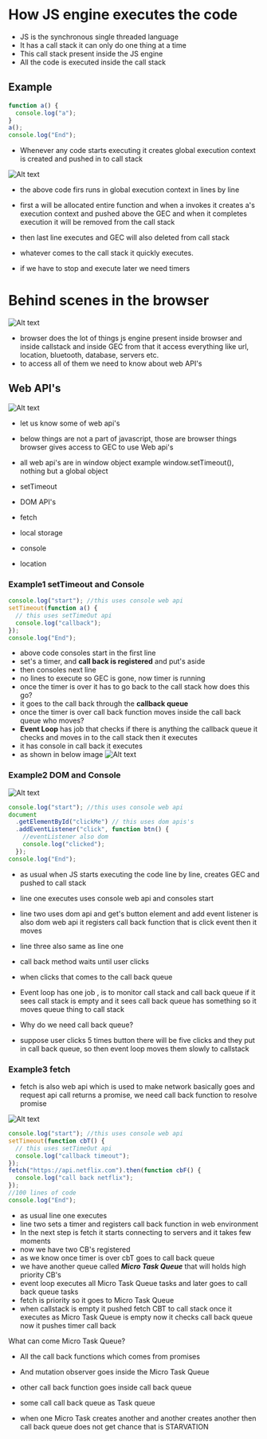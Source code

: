 # How JS engine executes the code

- JS is the synchronous single threaded language
- It has a call stack it can only do one thing at a time
- This call stack present inside the JS engine
- All the code is executed inside the call stack

## Example

```javascript
function a() {
  console.log("a");
}
a();
console.log("End");
```

- Whenever any code starts executing it creates global execution context is created and pushed in to call stack

![Alt text](Images/session10.png)

- the above code firs runs in global execution context in lines by line

- first a will be allocated entire function and when a invokes it creates a's execution context and pushed above the GEC and when it completes execution it will be removed from the call stack
- then last line executes and GEC will also deleted from call stack
- whatever comes to the call stack it quickly executes.
- if we have to stop and execute later we need timers

# Behind scenes in the browser

![Alt text](Images/browser10.png)

- browser does the lot of things js engine present inside browser and inside callstack and inside GEC from that it access everything like url, location, bluetooth, database, servers etc.
- to access all of them we need to know about web API's

## Web API's

![Alt text](Images/webapis.png)

- let us know some of web api's
- below things are not a part of javascript, those are browser things browser gives access to GEC to use Web api's
- all web api's are in window object example window.setTimeout(), nothing but a global object

- setTimeout
- DOM API's
- fetch
- local storage
- console
- location

### Example1 setTimeout and Console

```javascript
console.log("start"); //this uses console web api
setTimeout(function a() {
  // this uses setTimeOut api
  console.log("callback");
});
console.log("End");
```

- above code consoles start in the first line
- set's a timer, and **call back is registered** and put's aside
- then consoles next line
- no lines to execute so GEC is gone, now timer is running
- once the timer is over it has to go back to the call stack how does this go?
- it goes to the call back through the **callback queue**
- once the timer is over call back function moves inside the call back queue who moves?
- **Event Loop** has job that checks if there is anything the callback queue it checks and moves in to the call stack then it executes
- it has console in call back it executes
- as shown in below image
  ![Alt text](Images/eventloop10.png)

### Example2 DOM and Console

![Alt text](Images/eventloopExample2.png)

```javascript
console.log("start"); //this uses console web api
document
  .getElementById("clickMe") // this uses dom apis's
  .addEventListener("click", function btn() {
    //eventListener also dom
    console.log("clicked");
  });
console.log("End");
```

- as usual when JS starts executing the code line by line, creates GEC and pushed to call stack
- line one executes uses console web api and consoles start
- line two uses dom api and get's button element and add event listener is also dom web api it registers call back function that is click event then it moves
- line three also same as line one

- call back method waits until user clicks
- when clicks that comes to the call back queue
- Event loop has one job , is to monitor call stack and call back queue if it sees call stack is empty and it sees call back queue has something so it moves queue thing to call stack

- Why do we need call back queue?
- suppose user clicks 5 times button there will be five clicks and they put in call back queue, so then event loop moves them slowly to callstack

### Example3 fetch

- fetch is also web api which is used to make network basically goes and request api call returns a promise, we need call back function to resolve promise

![Alt text](Images/eventloopexample3.png)

```javascript
console.log("start"); //this uses console web api
setTimeout(function cbT() {
  // this uses setTimeOut api
  console.log("callback timeout");
});
fetch("https://api.netflix.com").then(function cbF() {
  console.log("call back netflix");
});
//100 lines of code
console.log("End");
```

- as usual line one executes
- line two sets a timer and registers call back function in web environment
- In the next step is fetch it starts connecting to servers and it takes few moments
- now we have two CB's registered
- as we know once timer is over cbT goes to call back queue
- we have another queue called **_Micro Task Queue_** that will holds high priority CB's
- event loop executes all Micro Task Queue tasks and later goes to call back queue tasks
- fetch is priority so it goes to Micro Task Queue
- when callstack is empty it pushed fetch CBT to call stack once it executes as Micro Task Queue is empty now it checks call back queue now it pushes timer call back

What can come Micro Task Queue?

- All the call back functions which comes from promises
- And mutation observer goes inside the Micro Task Queue
- other call back function goes inside call back queue

- some call call back queue as Task queue

- when one Micro Task creates another and another creates another then call back queue does not get chance that is STARVATION
